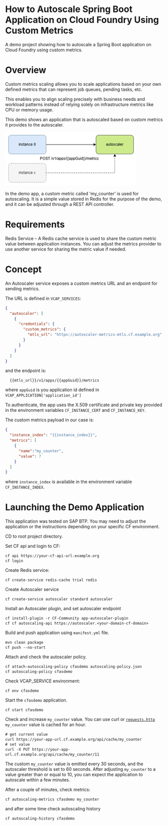 # How to Autoscale Spring Boot Application on Cloud Foundry Using Custom Metrics

A demo project showing how to autoscale a Spring Boot application on Cloud Foundry using custom metrics.

# Overview

Custom metrics scaling allows you to scale applications based on your own defined metrics that can represent job queues, 
pending tasks, etc. 

This enables you to align scaling precisely with business needs and workload patterns instead of relying solely on 
infrastructure metrics like CPU or memory usage.

This demo shows an application that is autoscaled based on custom metrics it provides to the autoscaler.

<img src="assets/cf-custom-metrics-autoscaling.jpg" alt="cf custom metrics autoscaling">

In the demo app, a custom metric called 'my_counter' is used for autoscaling. It is a simple value stored in Redis 
for the purpose of the demo, and it can be adjusted through a REST API controller.

# Requirements

Redis Service – A Redis cache service is used to share the custom metric value between application instances. 
You can adjust the metrics provider to use another service for sharing the metric value if needed.

# Concept

An Autoscaler service exposes a custom metrics URL and an endpoint for sending metrics.

The URL is defined in `VCAP_SERVICES`:

```json
{
  "autoscaler": [
    {
      "credentials": {
        "custom_metrics": {
          "mtls_url": "https://autoscaler-metrics-mtls.cf.example.org"
        }
      }
    }
  ]
}
```
and the endpoint is:

```text
  {{mtls_url}}/v1/apps/{{appGuid}}/metrics
```
where `appGuid` is you application id defined in `VCAP_APPLICATION['application_id']`

To authenticate, the app uses the X.509 certificate and private key provided in the environment 
variables `CF_INSTANCE_CERT` and `CF_INSTANCE_KEY`.

The custom metrics payload in our case is:

```json
{
  "instance_index": "{{instance_index}}",
  "metrics": [
    {
      "name":"my_counter",
      "value": 7
    }
  ]
} 
```

where `instance_index` is available in the environment variable `CF_INSTANCE_INDEX`.

# Launching the Demo Application

This application was tested on SAP BTP. You may need to adjust the application or the instructions depending on 
your specific CF environment.

CD to root project directory.

Set CF api and login to CF:

```shell
cf api https://your-cf-api-url.example.org
cf login
```

Create Redis service:
```shell
cf create-service redis-cache trial redis
```

Create Autoscaler service
```shell
cf create-service autoscaler standard autoscaler
```

Install an Autoscaler plugin, and set autoscaler endpoint
```shell
cf install-plugin -r CF-Community app-autoscaler-plugin
cf cf autoscaling-api https://autoscaler.<your-domain-cf-domain>
```

Build and push application using `manifest.yml` file.
```shell
mvn clean package
cf push --no-start
```

Attach and check the autoscaler policy.
```shell
cf attach-autoscaling-policy cfasdemo autoscaling-policy.json
cf autoscaling-policy cfasdemo
```

Check VCAP_SERVICE environment:
```shell
cf env cfasdemo
```

Start the `cfasdemo` application.
```shell
cf start cfasdemo
```

Check and increase `my_counter` value. You can use curl or [`requests.http`](./src/test/resources/requests.http)
`my_counter` value is cached for an hour.
```shell
# get current value
curl https://your-app-url.cf.example.org/api/cache/my_counter
# set value
curl -X PUT https://your-app-url.cf.example.org/api/cache/my_counter/11
```
The custom `my_counter` value is emitted every 30 seconds, and the autoscaler threshold is set to 60 seconds. 
After adjusting `my_counter` to a value greater than or equal to 10, you can expect the application to autoscale 
within a few minutes.


After a couple of minutes, check metrics:
```shell
cf autoscaling-metrics cfasdemo my_counter
```

and after some time check autoscaling history
```shell
cf autoscaling-history cfasdemo
```
